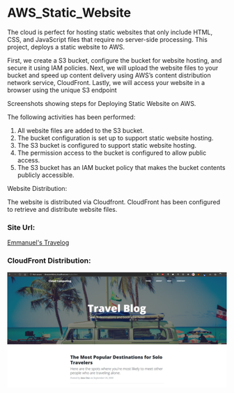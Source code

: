 # AWS_Static_Website
The cloud is perfect for hosting static websites that only include HTML, CSS, and JavaScript files that require no server-side processing. This project, deploys a static website to AWS.

First, we create a S3 bucket, configure the bucket for website hosting, and secure it using IAM policies. Next, we will upload the website files to your bucket and speed up content delivery using AWS’s content distribution network service, CloudFront. Lastly, we will access your website in a browser using the unique S3 endpoint



Screenshots showing steps for Deploying Static Website on AWS.

The following activities has been performed:

<ol>
  <li>All website files are added to the S3 bucket.</li>
  <li>The bucket configuration is set up to support static website hosting.</li>
  <li>The S3 bucket is configured to support static website hosting.</li>
  <li>The permission access to the bucket is configured to allow public access.</li>
  <li>The S3 bucket has an IAM bucket policy that makes the bucket contents publicly accessible.</li>
</ol>

Website Distribution:

The website is distributed via Cloudfront. CloudFront has been configured to retrieve and distribute website files.

<h3>Site Url:</h3>

<a href = "http://dnnuizrnh6rns.cloudfront.net/index.html" target = "_blank">Emmanuel's Travelog</a>

<h3>CloudFront Distribution:</h3>


<img src = "./website.png">